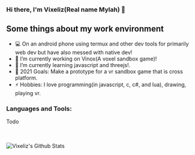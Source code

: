 ### Hi there, I'm Vixeliz(Real name Mylah) 👋

## Some things about my work environment

- 💻 On an android phone using termux and other dev tools for primarily web dev but have also messed with native dev!
- 🔭 I’m currently working on Vinox(A voxel sandbox game)!
- 🌱 I’m currently learning javascript and threejs!.
- 🥅 2021 Goals: Make a prototype for a vr sandbox game that is cross platform.
- ⚡ Hobbies: I love programming(in javascript, c, c#, and lua), drawing, playing vr.

### Languages and Tools:

Todo

<br />
<br />


<img align="left" alt="Vixeliz's Github Stats" src="https://github-readme-stats.vercel.app/api?username=Vixeliz&show_icons=true&hide_border=true" />
